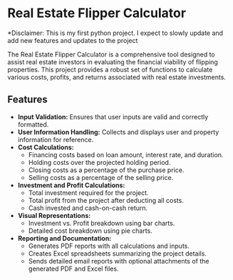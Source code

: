 # Real Estate Flipper Calculator

*Disclaimer: This is my first python project. I expect to slowly update and add new features and updates to the project

The Real Estate Flipper Calculator is a comprehensive tool designed to assist real estate investors in evaluating the financial viability of flipping properties. This project provides a robust set of functions to calculate various costs, profits, and returns associated with real estate investments.

## Features

- **Input Validation:** Ensures that user inputs are valid and correctly formatted.
- **User Information Handling:** Collects and displays user and property information for reference.
- **Cost Calculations:**
  - Financing costs based on loan amount, interest rate, and duration.
  - Holding costs over the projected holding period.
  - Closing costs as a percentage of the purchase price.
  - Selling costs as a percentage of the selling price.
- **Investment and Profit Calculations:**
  - Total investment required for the project.
  - Total profit from the project after deducting all costs.
  - Cash invested and cash-on-cash return.
- **Visual Representations:**
  - Investment vs. Profit breakdown using bar charts.
  - Detailed cost breakdown using pie charts.
- **Reporting and Documentation:**
  - Generates PDF reports with all calculations and inputs.
  - Creates Excel spreadsheets summarizing the project details.
  - Sends detailed email reports with optional attachments of the generated PDF and Excel files.

